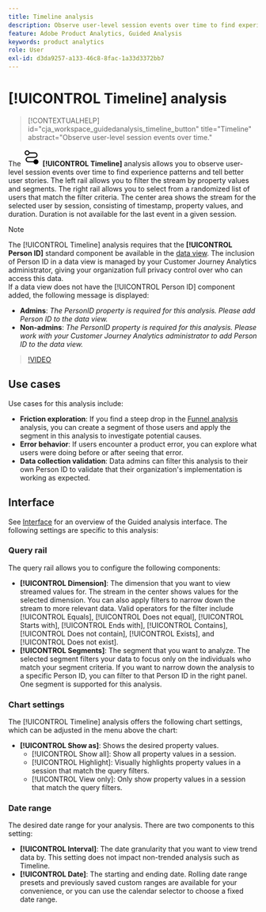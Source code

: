 ```yaml
---
title: Timeline analysis
description: Observe user-level session events over time to find experience patterns.
feature: Adobe Product Analytics, Guided Analysis
keywords: product analytics
role: User
exl-id: d3da9257-a133-46c8-8fac-1a33d3372bb7
---
```

# [!UICONTROL Timeline] analysis

<!-- markdownlint-disable MD034 -->

>[!CONTEXTUALHELP]
>id="cja_workspace_guidedanalysis_timeline_button"
>title="Timeline"
>abstract="Observe user-level session events over time."

<!-- markdownlint-enable MD034 -->

The ![Timeline](/help/assets/icons/Timeline.svg) **[!UICONTROL Timeline]** analysis allows you to observe user-level session events over time to find experience patterns and tell better user stories. The left rail allows you to filter the stream by property values and segments. The right rail allows you to select from a randomized list of users that match the filter criteria. The center area shows the stream for the selected user by session, consisting of timestamp, property values, and duration. Duration is not available for the last event in a given session.


>[!NOTE]
>
>The [!UICONTROL Timeline] analysis requires that the **[!UICONTROL Person ID]** standard component be available in the [data view](/help/data-views/component-reference.md#optional). The inclusion of Person ID in a data view is managed by your Customer Journey Analytics administrator, giving your organization full privacy control over who can access this data.
><br/>If a data view does not have the [!UICONTROL Person ID] component added, the following message is displayed:
>
>* **Admins**: *The PersonID property is required for this analysis. Please add Person ID to the data view.*
>* **Non-admins**: *The PersonID property is required for this analysis. Please work with your Customer Journey Analytics administrator to add Person ID to the data view.*

>[!VIDEO](https://video.tv.adobe.com/v/3427810/?learn=on)



## Use cases

Use cases for this analysis include:

* **Friction exploration**: If you find a steep drop in the [Funnel analysis](funnel.md) analysis, you can create a segment of those users and apply the segment in this analysis to investigate potential causes.
* **Error behavior**: If users encounter a product error, you can explore what users were doing before or after seeing that error.
* **Data collection validation**: Data admins can filter this analysis to their own Person ID to validate that their organization's implementation is working as expected.

## Interface

See [Interface](../overview.md#interface) for an overview of the Guided analysis interface. The following settings are specific to this analysis:

### Query rail

The query rail allows you to configure the following components:

* **[!UICONTROL Dimension]**: The dimension that you want to view streamed values for. The stream in the center shows values for the selected dimension. You can also apply filters to narrow down the stream to more relevant data. Valid operators for the filter include [!UICONTROL Equals], [!UICONTROL Does not equal], [!UICONTROL Starts with], [!UICONTROL Ends with], [!UICONTROL Contains], [!UICONTROL Does not contain], [!UICONTROL Exists], and [!UICONTROL Does not exist].
* **[!UICONTROL Segments]**: The segment that you want to analyze. The selected segment filters your data to focus only on the individuals who match your segment criteria. If you want to narrow down the analysis to a specific Person ID, you can filter to that Person ID in the right panel. One segment is supported for this analysis. 

### Chart settings

The [!UICONTROL Timeline] analysis offers the following chart settings, which can be adjusted in the menu above the chart:

* **[!UICONTROL Show as]**: Shows the desired property values.
  * [!UICONTROL Show all]: Show all property values in a session.
  * [!UICONTROL Highlight]: Visually highlights property values in a session that match the query filters.
  * [!UICONTROL View only]: Only show property values in a session that match the query filters.

### Date range

The desired date range for your analysis. There are two components to this setting:

* **[!UICONTROL Interval]**: The date granularity that you want to view trend data by. This setting does not impact non-trended analysis such as Timeline.
* **[!UICONTROL Date]**: The starting and ending date. Rolling date range presets and previously saved custom ranges are available for your convenience, or you can use the calendar selector to choose a fixed date range.


<!--

## Example

See below for an example of the analysis.

![Timeline](../assets/timeline-new.png)

-->
